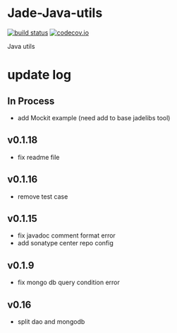 Jade-Java-utils
===============

[![build status](https://travis-ci.org/Jade-Shan/Jade-Java-Utils.svg)](https://travis-ci.org/Jade-Shan/Jade-Java-Utils)
[![codecov.io](https://codecov.io/github/Jade-Shan/Jade-Java-utils/coverage.svg?branch=master)](https://codecov.io/github/Jade-Shan/Jade-Java-utils?branch=master)


Java utils

update log
===============

## In Process

* add Mockit example (need add to base jadelibs tool)


## v0.1.18

* fix readme file

## v0.1.16

* remove test case

## v0.1.15

* fix javadoc comment format error
* add sonatype center repo config

## v0.1.9 

* fix mongo db query condition error



## v0.16 

* split dao and mongodb
